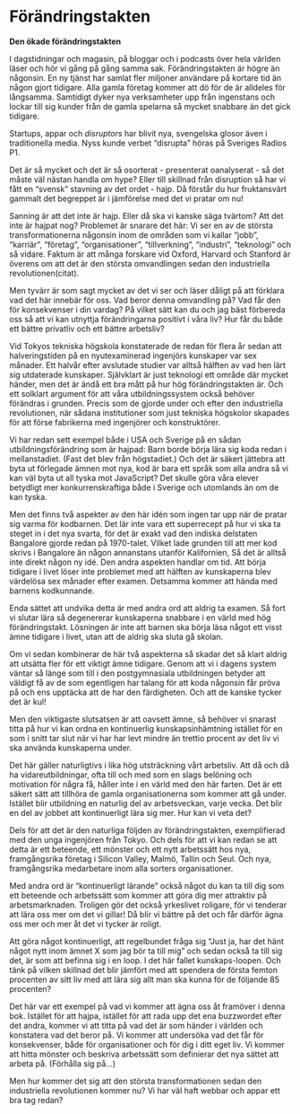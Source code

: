 # Förändringstakten

**Den ökade förändringstakten**

I dagstidningar och magasin, på bloggar och i podcasts över hela världen läser och hör vi gång på gång samma sak. Förändringstakten är högre än någonsin. En ny tjänst har samlat fler miljoner användare på kortare tid än någon gjort tidigare. Alla gamla företag kommer att dö för de är alldeles för långsamma. Samtidigt dyker nya verksamheter upp från ingenstans och lockar till sig kunder från de gamla spelarna så mycket snabbare än det gick tidigare.

Startups, appar och _disruptors_ har blivit nya, svengelska glosor även i traditionella media. Nyss kunde verbet “disrupta” höras på Sveriges Radios P1.

Det är så mycket och det är så osorterat - presenterat oanalyserat - så det måste väl nästan handla om hype? Eller till skillnad från disruption så har vi fått en “svensk” stavning av det ordet - hajp. Då förstår du hur fruktansvärt gammalt det begreppet är i jämförelse med det vi pratar om nu!

Sanning är att det inte är hajp. Eller då ska vi kanske säga tvärtom? Att det inte är hajpat nog? Problemet är snarare det här: Vi ser en av de största transformationerna någonsin inom de områden som vi kallar “jobb”, “karriär”, “företag”, “organisationer”, “tillverkning”, “industri”, “teknologi” och så vidare. Faktum är att många forskare vid Oxford, Harvard och Stanford är överens om att det är den största omvandlingen sedan den industriella revolutionen\(citat\).

Men tyvärr är som sagt mycket av det vi ser och läser dåligt på att förklara vad det här innebär för oss. Vad beror denna omvandling på? Vad får den för konsekvenser i din vardag? På vilket sätt kan du och jag bäst förbereda oss så att vi kan utnyttja förändringarna positivt i våra liv? Hur får du både ett bättre privatliv och ett bättre arbetsliv?

Vid Tokyos tekniska högskola konstaterade de redan för flera år sedan att halveringstiden på en nyutexaminerad ingenjörs kunskaper var sex månader. Ett halvår efter avslutade studier var alltså hälften av vad hen lärt sig utdaterade kunskaper. Självklart är just teknologi ett område där mycket händer, men det är ändå ett bra mått på hur hög förändringstakten är. Och ett solklart argument för att våra utbildningssystem också behöver förändras i grunden. Precis som de gjorde under och efter den industriella revolutionen, när sådana institutioner som just tekniska högskolor skapades för att förse fabrikerna med ingenjörer och konstruktörer.

Vi har redan sett exempel både i USA och Sverige på en sådan utbildningsförändring som är hajpad: Barn borde börja lära sig koda redan i mellanstadiet. \(Fast det blev från högstadiet.\) Och det är säkert jättebra att byta ut förlegade ämnen mot nya, kod är bara ett språk som alla andra så vi kan väl byta ut all tyska mot JavaScript? Det skulle göra våra elever betydligt mer konkurrenskraftiga både i Sverige och utomlands än om de kan tyska.

Men det finns två aspekter av den här idén som ingen tar upp när de pratar sig varma för kodbarnen. Det lär inte vara ett superrecept på hur vi ska ta steget in i det nya svarta, för det är exakt vad den indiska delstaten Bangalore gjorde redan på 1970-talet. Vilket lade grunden till att mer kod skrivs i Bangalore än någon annanstans utanför Kalifornien, Så det är alltså inte direkt någon ny idé. Den andra aspekten handlar om tid. Att börja tidigare i livet löser inte problemet med att hälften av kunskaperna blev värdelösa sex månader efter examen. Detsamma kommer att hända med barnens kodkunnande.

Enda sättet att undvika detta är med andra ord att aldrig ta examen. Så fort vi slutar lära så degenererar kunskaperna snabbare i en värld med hög förändringstakt. Lösningen är inte att barnen ska börja läsa något ett visst ämne tidigare i livet, utan att de aldrig ska sluta gå skolan.

Om vi sedan kombinerar de här två aspekterna så skadar det så klart aldrig att utsätta fler för ett viktigt ämne tidigare. Genom att vi i dagens system väntar så länge som till i den postgymnasiala utbildningen betyder att väldigt få av de som egentligen har talang för att koda någonsin får pröva på och ens upptäcka att de har den färdigheten. Och att de kanske tycker det är kul!

Men den viktigaste slutsatsen är att oavsett ämne, så behöver vi snarast titta på hur vi kan ordna en kontinuerlig kunskapsinhämtning istället för en som i snitt tar slut när vi har har levt mindre än trettio procent av det liv vi ska använda kunskaperna under.

Det här gäller naturligtivs i lika hög utsträckning vårt arbetsliv. Att då och då ha vidareutbildningar, ofta till och med som en slags belöning och motivation för några få, håller inte i en värld med den här farten. Det är ett säkert sätt att tillhöra de gamla organisationerna som kommer att gå under. Istället blir utbildning en naturlig del av arbetsveckan, varje vecka. Det blir en del av jobbet att kontinuerligt lära sig mer. Hur kan vi veta det?

Dels för att det är den naturliga följden av förändringstakten, exemplifierad med den unga ingenjören från Tokyo. Och dels för att vi kan redan se att detta är ett beteende, ett mönster och ett nytt arbetssätt hos nya, framgångsrika företag i Silicon Valley, Malmö, Tallin och Seul. Och nya, framgångsrika medarbetare inom alla sorters organisationer.

Med andra ord är “kontinuerligt lärande” också något du kan ta till dig som ett beteende och arbetssätt som kommer att göra dig mer attraktiv på arbetsmarknaden. Troligen gör det också yrkeslivet roligare, för vi tenderar att lära oss mer om det vi gillar! Då blir vi bättre på det och får därför ägna oss mer och mer åt det vi tycker är roligt.

Att göra något kontinuerligt, att regelbundet fråga sig “Just ja, har det hänt något nytt inom ämnet X som jag bör ta till mig” och sedan också ta till sig det, är som att befinna sig i en loop. I det här fallet kunskaps-loopen. Och tänk på vilken skillnad det blir jämfört med att spendera de första femton procenten av sitt liv med att lära sig allt man ska kunna för de följande 85 procenten?

Det här var ett exempel på vad vi kommer att ägna oss åt framöver i denna bok. Istället för att hajpa, istället för att rada upp det ena buzzwordet efter det andra, kommer vi att titta på vad det är som händer i världen och konstatera vad det beror på. Vi kommer att undersöka vad det får för konsekvenser, både för organisationer och för dig i ditt eget liv. Vi kommer att hitta mönster och beskriva arbetssätt som definierar det nya sättet att arbeta på. \(Förhålla sig på...\)

Men hur kommer det sig att den största transformationen sedan den industriella revolutionen kommer nu? Vi har väl haft webbar och appar ett bra tag redan?

